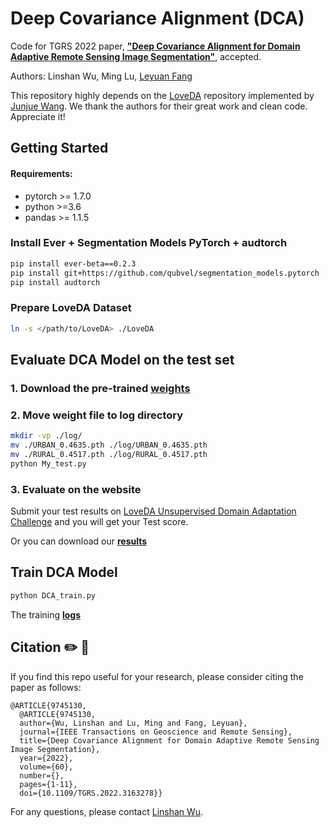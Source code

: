 # Deep Covariance Alignment (DCA)
Code for TGRS 2022 paper, [**"Deep Covariance Alignment for Domain Adaptive Remote Sensing Image Segmentation"**](https://ieeexplore.ieee.org/document/9745130), accepted.

Authors: Linshan Wu, Ming Lu, <a href="https://www.leyuanfang.com/">Leyuan Fang</a>

This repository highly depends on the <a href="https://github.com/Junjue-Wang/LoveDA">LoveDA</a> repository implemented by <a href="https://junjue-wang.github.io/homepage/">Junjue Wang</a>. We thank the authors for their great work and clean code. Appreciate it!
## Getting Started

#### Requirements:
- pytorch >= 1.7.0
- python >=3.6
- pandas >= 1.1.5

### Install Ever + Segmentation Models PyTorch + audtorch
```bash
pip install ever-beta==0.2.3
pip install git+https://github.com/qubvel/segmentation_models.pytorch
pip install audtorch
```


### Prepare LoveDA Dataset

```bash
ln -s </path/to/LoveDA> ./LoveDA
```


## Evaluate DCA Model on the test set
### 1. Download the pre-trained [<b>weights</b>](https://drive.google.com/drive/folders/1oenWpYADqd-tTx7JeDQknxRNd3mgW2kQ)
### 2. Move weight file to log directory
```bash
mkdir -vp ./log/
mv ./URBAN_0.4635.pth ./log/URBAN_0.4635.pth
mv ./RURAL_0.4517.pth ./log/RURAL_0.4517.pth
python My_test.py
```

### 3. Evaluate on the website
Submit your test results on [LoveDA Unsupervised Domain Adaptation Challenge](https://codalab.lisn.upsaclay.fr/competitions/424) and you will get your Test score.

Or you can download our [<b>results</b>](https://drive.google.com/drive/folders/1WQdgveVwW016BMKvw1Afj6o_MQ9UcZeA)
## Train DCA Model
```bash 
python DCA_train.py
```
The training [<b>logs</b>](https://drive.google.com/drive/folders/1oenWpYADqd-tTx7JeDQknxRNd3mgW2kQ)

## Citation ✏️ 📄

If you find this repo useful for your research, please consider citing the paper as follows:

```
@ARTICLE{9745130,
  @ARTICLE{9745130,
  author={Wu, Linshan and Lu, Ming and Fang, Leyuan},
  journal={IEEE Transactions on Geoscience and Remote Sensing}, 
  title={Deep Covariance Alignment for Domain Adaptive Remote Sensing Image Segmentation}, 
  year={2022},
  volume={60},
  number={},
  pages={1-11},
  doi={10.1109/TGRS.2022.3163278}}
```

For any questions, please contact [Linshan Wu](mailto:15274891948@163.com).
